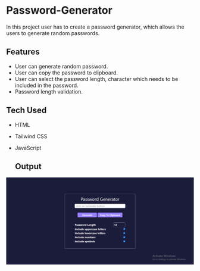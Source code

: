 # Password-Generator

In this project user has to create a password generator, which allows the users to generate random passwords.

## Features

- User can generate random password.
- User can copy the password to clipboard.
- User can select the password length, character which needs to be included in the password.
- Password length validation.

## Tech Used

- HTML
- Tailwind CSS
- JavaScript

  ## Output

![expected output](https://github.com/PRC-hub/Password-Generator/blob/main/passwordGeneratorOutput.png)
